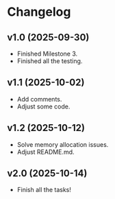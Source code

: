 # Changelog

## v1.0 (2025-09-30)
- Finished Milestone 3.
- Finished all the testing.

## v1.1 (2025-10-02)
- Add comments.
- Adjust some code.

## v1.2 (2025-10-12)
- Solve memory allocation issues.
- Adjust README.md.

## v2.0 (2025-10-14)
- Finish all the tasks!
